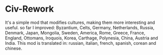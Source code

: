 # Civ-Rework
It's a simple mod that modifies cultures, making them more interesting and useful.
so far I improved: Byzantium, Celts, Germany, Netherlands, Russia, Denmark, Japan, Mongolia, Sweden, America, Rome, Greece, France, England, Ottomans, Iroquois, Korea, Carthage, Polynesia, China, Austria and India.
This mod is translated in: russian, italian, french, spanish, corean and chinese.

